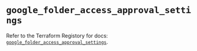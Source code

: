 # `google_folder_access_approval_settings`

Refer to the Terraform Registory for docs: [`google_folder_access_approval_settings`](https://www.terraform.io/docs/providers/google/r/folder_access_approval_settings).
